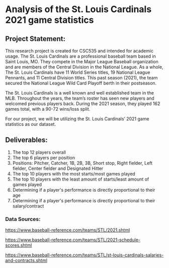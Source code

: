 # Analysis of the St. Louis Cardinals 2021 game statistics  
## Project Statement: 
This research project is created for CSC535 and intended for academic usage.
The St. Louis Cardinals are a professional baseball team based in Saint Louis, MO. They compete in the Major League Baseball organization and are members of the Central Division in the National League. As a whole, The St. Louis Cardinals have 11 World Series titles, 19 National League Pennants, and 11 Central Division titles. This past season (2021), the team secured the National League Wild Card Playoff berth in their postseason.

The St. Louis Cardinals is a well known and well established team in the MLB. Throughout the years, the team’s roster has seen new players and welcomed previous players back. During the 2021 season, they played 162 games total, with a 90-72 wins/loss split. 

For our project, we will be utilizing the St. Louis Cardinals’ 2021 game statistics as our dataset.

## Deliverables:
  1. The top 12 players overall
  2. The top 6 players per position 
  3. Positions: Pitcher, Catcher, 1B, 2B, 3B, Short stop, Right fielder, Left fielder, Center fielder and Designated Hitter
  4. The top 10 players with the most starts/most games played
  5. The top 10 players with the least amount of starts/least amount of games played
  6. Determining if a player's performance is directly proportional to their age 
  7. Determining if a player's performance is directly proportional to their salary/contract

### Data Sources:
https://www.baseball-reference.com/teams/STL/2021.shtml

https://www.baseball-reference.com/teams/STL/2021-schedule-scores.shtml

https://www.baseball-reference.com/teams/STL/st-louis-cardinals-salaries-and-contracts.shtml
